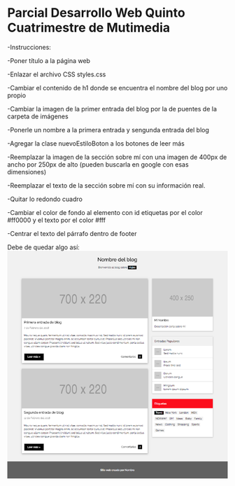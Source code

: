 # Parcial Desarrollo Web Quinto Cuatrimestre de Mutimedia

-Instrucciones:

  -Poner título a la página web

  -Enlazar el archivo CSS styles.css

  -Cambiar el contenido de h1 donde se encuentra el nombre del blog por uno propio

  -Cambiar la imagen de la primer entrada del blog por la de puentes de la carpeta de imágenes

  -Ponerle un nombre a la primera entrada y sengunda entrada del blog

  -Agregar la clase nuevoEstiloBoton a los botones de leer más

  -Reemplazar la imagen de la sección sobre mí con una imagen de 400px de ancho por 250px de alto (pueden buscarla en google con esas dimensiones)

  -Reemplazar el texto de la sección sobre mí con su información real.

  -Quitar lo redondo cuadro

  -Cambiar el color de fondo al elemento con id etiquetas por el color #ff0000 y el texto por el color #fff

  -Centrar el texto del párrafo dentro de footer

Debe de quedar algo así:
<img src="https://raw.githubusercontent.com/hectorob91/parcial/master/ejemplo.png">
